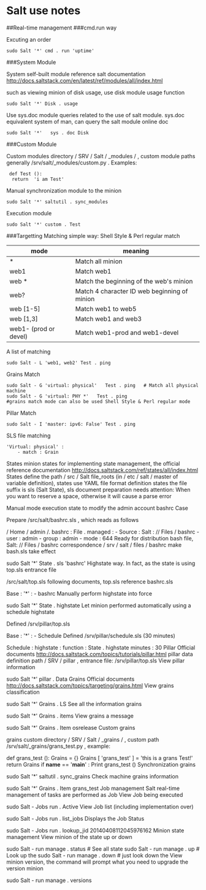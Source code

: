 # Salt use notes

##Real-time management
###cmd.run way

Excuting an order

`sudo Salt '*' cmd . run 'uptime'`

###System Module

System self-built module reference salt documentation http://docs.saltstack.com/en/latest/ref/modules/all/index.html

such as viewing minion of disk usage, use disk module usage function

`sudo Salt '*' Disk . usage`

Use sys.doc module queries related to the use of salt module. sys.doc equivalent system of man, can query the salt module online doc

`sudo Salt '*'   sys . doc Disk`

###Custom Module

Custom modules directory / SRV / Salt / _modules / , custom module paths generally /srv/salt/_modules/custom.py . Examples:

```$ Cat / SRV / Salt / _modules / custom . PY
 def Test (): 
  return  'i am Test'
```

Manual synchronization module to the minion

`sudo Salt '*' saltutil . sync_modules`

Execution module

`sudo Salt '*' custom . Test`

###Targetting
Matching simple way: Shell Style & Perl regular match

|mode |meaning
|--   |--|
|*	  |Match all minion
|web1	|Match web1
|web *	|Match the beginning of the web's minion
|web?	|Match 4 character ID web beginning of minion
|web [1-5]	|Match web1 to web5
|web [1,3]	|Match web1 and web3
|web1- (prod or devel)	|Match web1-prod and web1-devel

A list of matching

`sudo Salt - L 'web1, web2' Test . ping`

Grains Match
```
sudo Salt - G 'virtual: physical'   Test . ping   # Match all physical machine 
sudo Salt - G 'virtual: PHY *'   Test . ping   
#grains match mode can also be used Shell Style & Perl regular mode
```

Pillar Match

`sudo Salt - I 'master: ipv6: False' Test . ping`

SLS file matching
```
'Virtual: physical' : 
    - match : Grain
```

States
minion states for implementing state management, the official reference documentation http://docs.saltstack.com/ref/states/all/index.html
States define the path / src / Salt file_roots (in / etc / salt / master of variable definition), states use YAML file format definition 
states the file suffix is sls (Salt State), sls document preparation needs attention: When you want to reserve a space, otherwise it will cause a parse error

Manual mode execution state to modify the admin account bashrc Case

Prepare /src/salt/bashrc.sls , which reads as follows

/ Home / admin /. bashrc : 
  File . managed : 
      - Source : Salt : // Files / bashrc 
      - user : admin
       -  group : admin
       - mode :  644
Ready for distribution bash file, Salt: // Files / bashrc correspondence / srv / salt / files / bashrc
make bash.sls take effect

sudo Salt '*' State . sls 'bashrc'
Highstate way. In fact, as the state is using top.sls entrance file

/src/salt/top.sls following documents, top.sls reference bashrc.sls

Base : 
    '*' : 
        - bashrc
Manually perform highstate into force

sudo Salt '*' State . highstate
Let minion performed automatically using a schedule highstate

Defined /srv/pillar/top.sls

 Base : 
    '*' : 
        - Schedule
Defined /srv/pillar/schedule.sls (30 minutes)

Schedule : 
    highstate : 
        function : State . highstate
            minutes :  30
Pillar
Official documents http://docs.saltstack.com/topics/tutorials/pillar.html
pillar data definition path / SRV / pillar , entrance file: /srv/pillar/top.sls
View pillar information

sudo Salt '*' pillar . Data
Grains
Official documents http://docs.saltstack.com/topics/targeting/grains.html
View grains classification

sudo Salt '*' Grains . LS
See all the information grains

sudo Salt '*' Grains . items
View grains a message

sudo Salt '*' Grains . Item osrelease
Custom grains

grains custom directory / SRV / Salt / _grains / , custom path /srv/salt/_grains/grans_test.py , example:

def grans_test (): 
  Grains =  {} 
  Grains [ 'grans_test' ]  =  'this is a grans Test!' 
  return Grains
 if __name__ ==  '__main__' : 
  Print grans_test ()
Synchronization grains

sudo Salt '*' saltutil . sync_grains
Check machine grains information

sudo Salt '*' Grains . Item grans_test
Job management
Salt real-time management of tasks are performed as Job
View Job being executed

sudo Salt - Jobs run . Active
View Job list (including implementation over)

sudo Salt - Jobs run . list_jobs
Displays the Job Status

sudo Salt - Jobs run . lookup_jid 20140408112045976162
Minion state management
View minion of the state up or down

sudo Salt - run manage . status   # See all state 
sudo Salt - run manage . up         # Look up the 
sudo Salt - run manage . down   # just look down the
View minion version, the command will prompt what you need to upgrade the version minion

sudo Salt - run manage . versions
